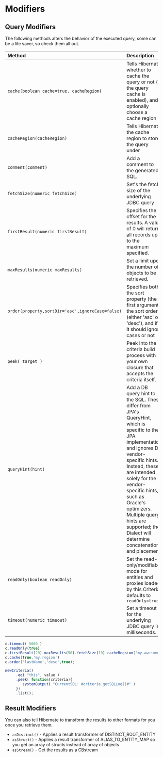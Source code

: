 # Modifiers

## Query Modifiers

The following methods alters the behavior of the executed query, some can be a life saver, so check them all out.

| Method | Description |
| :--- | :--- |
| `cache(boolean cache=true, cacheRegion)` | Tells Hibernate whether to cache the query or not \(if the query cache is enabled\), and optionally choose a cache region |
| `cacheRegion(cacheRegion)` | Tells Hibernate the cache region to store the query under |
| `comment(comment)` | Add a comment to the generated SQL. |
| `fetchSize(numeric fetchSize)` | Set's the fetch size of the underlying JDBC query |
| `firstResult(numeric firstResult)` | Specifies the offset for the results. A value of 0 will return all records up to the maximum specified. |
| `maxResults(numeric maxResults)` | Set a limit upon the number of objects to be retrieved. |
| `order(property,sortDir='asc',ignoreCase=false)` | Specifies both the sort property \(the first argument, the sort order \(either 'asc' or 'desc'\), and if it should ignore cases or not |
| `peek( target )` | Peek into the criteria build process with your own closure that accepts the criteria itself. |
| `queryHint(hint)` | Add a DB query hint to the SQL. These differ from JPA's QueryHint, which is specific to the JPA implementation and ignores DB vendor-specific hints. Instead, these are intended solely for the vendor-specific hints, such as Oracle's optimizers. Multiple query hints are supported; the Dialect will determine concatenation and placement. |
| `readOnly(boolean readOnly)` | Set the read-only/modifiable mode for entities and proxies loaded by this Criteria, defaults to `readOnly=true` |
| `timeout(numeric timeout)` | Set a timeout for the underlying JDBC query in milliseconds. |

```javascript
c.timeout( 5000 )
c.readOnly(true)
c.firstResult(20).maxResults(50).fetchSize(10).cacheRegsion('my.awesome.region')
c.cache(true,'my.region')
c.order('lastName','desc',true);

newCriteria()
	 .eq( "this", value )
	 .peek( function(criteria){
	 	systemOutput( "CurrentSQL: #criteria.getSQLLog()#" )
	 })
	 .list();
```

## Result Modifiers

You can also tell Hibernate to transform the results to other formats for you once you retrieve them.

* `asDistinct()` - Applies a result transformer of DISTINCT\_ROOT\_ENTITY
* `asStruct()` - Applies a result transformer of ALIAS\_TO\_ENTITY\_MAP so you get an array of structs instead of array of objects
* `asStream()` - Get the results as a CBstream

